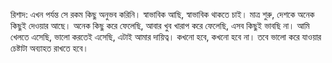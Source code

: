 <span class="inline"></span>

রিশাদ: এখন পর্যন্ত সে রকম কিছু অনুভব করিনি। স্বাভাবিক আছি, স্বাভাবিক থাকতে চাই। মাত্র শুরু, দেশকে অনেক কিছুই দেওয়ার আছে। অনেক কিছু করে ফেলেছি, আবার খুব খারাপ করে ফেলেছি, এসব কিছুই ভাবছি না। আমি খেলতে এসেছি, ভালো করতেই এসেছি, এটাই আমার দায়িত্ব। কখনো হবে, কখনো হবে না। তবে ভালো করে যাওয়ার চেষ্টাটা অব্যাহত রাখতে হবে।
